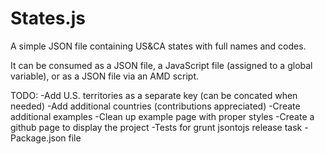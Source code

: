 States.js
============

A simple JSON file containing US&amp;CA states with full names and codes.

It can be consumed as a JSON file, a JavaScript file (assigned to a global variable), or as a JSON file via an AMD script.

TODO:
-Add U.S. territories as a separate key (can be concated when needed)
-Add additional countries (contributions appreciated)
-Create additional examples
-Clean up example page with proper styles
-Create a github page to display the project
-Tests for grunt jsontojs release task
-Package.json file